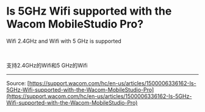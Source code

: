 # Is 5GHz Wifi supported with the Wacom MobileStudio Pro?

Wifi 2.4GHz and Wifi with 5 GHz is supported


 


支持2.4GHz的Wifi和5 GHz的Wifi

---
Source: [https://support.wacom.com/hc/en-us/articles/1500006336162-Is-5GHz-Wifi-supported-with-the-Wacom-MobileStudio-Pro](https://support.wacom.com/hc/en-us/articles/1500006336162-Is-5GHz-Wifi-supported-with-the-Wacom-MobileStudio-Pro)
